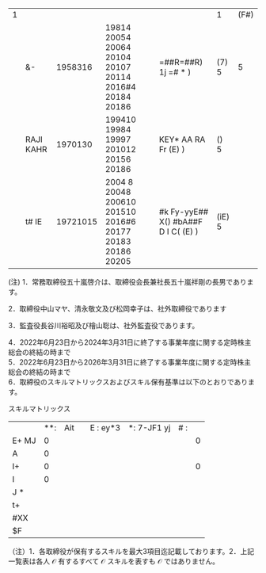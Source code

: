 <table><tr><td>1</td><td></td><td></td><td colspan="2"></td><td>1</td><td>(F#)</td></tr><tr><td></td><td> &amp;-</td><td>1958316</td><td>19814 20054 20064 20104 20107 20114 2016#4 20184 20186 </td><td>=##R=##R) 1j =# * )</td><td>(7) 5</td><td>5</td></tr><tr><td></td><td>RAJI KAHR</td><td>1970130</td><td>199410 19984 19997 201012 20156 20186</td><td>KEY* AA RA Fr (E) )</td><td>() 5</td><td></td></tr><tr><td></td><td>t# IE</td><td>19721015</td><td>2004 8 20048 200610 201510 2016#6 20177 20183 20186 20205</td><td>#k Fy-yyE## X() #bA##F D I C( (E) )</td><td>(iE) 5</td><td></td></tr></table>

(注) 1．常務取締役五十嵐啓介は、取締役会長兼社長五十嵐祥剛の長男であります。

2．取締役中山マヤ、清永敬文及び松岡幸子は、社外取締役であります

3．監査役長谷川裕昭及び檜山聡は、社外監査役であります。

4．2022年6月23日から2024年3月31日に終了する事業年度に関する定時株主総会の終結の時まで  
5．2022年6月23日から2026年3月31日に終了する事業年度に関する定時株主総会の終結の時まで  
6．取締役のスキルマトリックスおよびスキル保有基準は以下のとおりであります。

スキルマトリックス  

<table><tr><td></td><td>**:</td><td>Ait</td><td></td><td>E : ey*3</td><td>*: 7-JF1 yj</td><td># :</td><td> </td></tr><tr><td>E+ MJ</td><td>0</td><td></td><td></td><td></td><td></td><td></td><td>0</td></tr><tr><td>A</td><td>0</td><td></td><td></td><td></td><td></td><td></td><td></td></tr><tr><td>I+</td><td>0</td><td></td><td></td><td></td><td></td><td></td><td>0</td></tr><tr><td>I</td><td>0</td><td></td><td></td><td></td><td></td><td></td><td></td></tr><tr><td>J *</td><td></td><td></td><td></td><td></td><td></td><td></td><td></td></tr><tr><td>t+</td><td></td><td></td><td></td><td></td><td></td><td></td><td></td></tr><tr><td>#XX</td><td></td><td></td><td></td><td></td><td></td><td></td><td></td></tr><tr><td>$F</td><td></td><td></td><td></td><td></td><td></td><td></td><td></td></tr></table>

（注）1．各取締役が保有するスキルを最大3項目迄記載しております。2．上記一覧表は各人 $\mathcal { O }$ 有するすべて $\mathcal { O }$ スキルを表すも $\mathcal { O }$ ではありません。